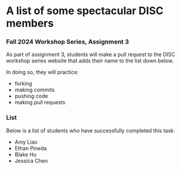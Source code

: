 # A list of some spectacular DISC members
### Fall 2024 Workshop Series, Assignment 3

As part of assignment 3, students will make a pull request to the DISC workshop series website that adds their name to the list down below. 

In doing so, they will practice:
- forking
- making commits
- pushing code
- making pull requests

### List
Below is a list of students who have successfully completed this task:
- Amy Liao
- Ethan Pineda
- Blake Hu
- Jessica Chen

